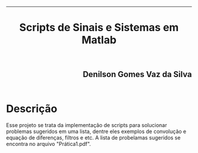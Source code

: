 ﻿***
<h1 align="center" > Scripts de Sinais e Sistemas em Matlab

<br>
<br>

<h2 align="right" >Denilson Gomes Vaz da Silva<br>
<br>

Descrição
==========

<p>Esse projeto se trata da implementação de scripts para solucionar problemas sugeridos em uma lista, dentre eles exemplos de convolução e equação de diferenças, filtros e etc. A lista de probelamas sugeridos se encontra no arquivo "Prática1.pdf".<p/>